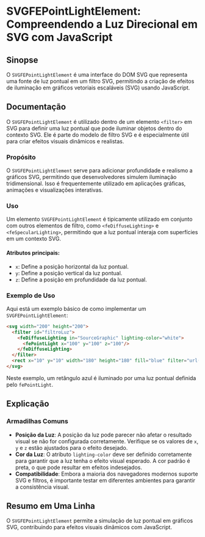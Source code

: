 <!--
Meta Description: # SVGFEPointLightElement: Compreendendo a Luz Direcional em SVG com JavaScript ## Sinopse O `SVGFEPointLightElement` é uma interface do DOM SVG que re...
Meta Keywords: luz, svg, pontual, svgfepointlightelement, para
-->

# SVGFEPointLightElement: Compreendendo a Luz Direcional em SVG com JavaScript

## Sinopse
O `SVGFEPointLightElement` é uma interface do DOM SVG que representa uma fonte de luz pontual em um filtro SVG, permitindo a criação de efeitos de iluminação em gráficos vetoriais escaláveis (SVG) usando JavaScript.

## Documentação
O `SVGFEPointLightElement` é utilizado dentro de um elemento `<filter>` em SVG para definir uma luz pontual que pode iluminar objetos dentro do contexto SVG. Ele é parte do modelo de filtro SVG e é especialmente útil para criar efeitos visuais dinâmicos e realistas.

### Propósito
O `SVGFEPointLightElement` serve para adicionar profundidade e realismo a gráficos SVG, permitindo que desenvolvedores simulem iluminação tridimensional. Isso é frequentemente utilizado em aplicações gráficas, animações e visualizações interativas.

### Uso
Um elemento `SVGFEPointLightElement` é tipicamente utilizado em conjunto com outros elementos de filtro, como `<feDiffuseLighting>` e `<feSpecularLighting>`, permitindo que a luz pontual interaja com superfícies em um contexto SVG.

#### Atributos principais:
- `x`: Define a posição horizontal da luz pontual.
- `y`: Define a posição vertical da luz pontual.
- `z`: Define a posição em profundidade da luz pontual.

### Exemplo de Uso
Aqui está um exemplo básico de como implementar um `SVGFEPointLightElement`:

```html
<svg width="200" height="200">
  <filter id="filtroLuz">
    <feDiffuseLighting in="SourceGraphic" lighting-color="white">
      <fePointLight x="100" y="100" z="100"/>
    </feDiffuseLighting>
  </filter>
  <rect x="10" y="10" width="180" height="180" fill="blue" filter="url(#filtroLuz)"/>
</svg>
```

Neste exemplo, um retângulo azul é iluminado por uma luz pontual definida pelo `fePointLight`.

## Explicação
### Armadilhas Comuns
- **Posição da Luz**: A posição da luz pode parecer não afetar o resultado visual se não for configurada corretamente. Verifique se os valores de `x`, `y` e `z` estão ajustados para o efeito desejado.
- **Cor da Luz**: O atributo `lighting-color` deve ser definido corretamente para garantir que a luz tenha o efeito visual esperado. A cor padrão é preta, o que pode resultar em efeitos indesejados.
- **Compatibilidade**: Embora a maioria dos navegadores modernos suporte SVG e filtros, é importante testar em diferentes ambientes para garantir a consistência visual.

## Resumo em Uma Linha
O `SVGFEPointLightElement` permite a simulação de luz pontual em gráficos SVG, contribuindo para efeitos visuais dinâmicos com JavaScript.
